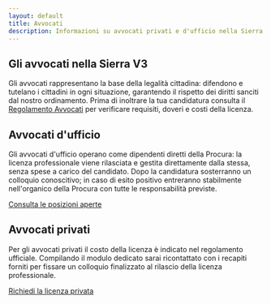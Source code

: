 ```yaml
---
layout: default
title: Avvocati
description: Informazioni su avvocati privati e d'ufficio nella Sierra V3
---
```


<section class="content-section">
  <h2>Gli avvocati nella Sierra V3</h2>
  <p>
    Gli avvocati rappresentano la base della legalità cittadina: difendono e tutelano i cittadini in ogni situazione,
    garantendo il rispetto dei diritti sanciti dal nostro ordinamento. Prima di inoltrare la tua candidatura consulta il
    <a href="{{ '/regolamento-avvocati/' | relative_url }}">Regolamento Avvocati</a> per verificare requisiti, doveri e costi
    della licenza.
  </p>
</section>

<section class="content-section">
  <h2>Avvocati d'ufficio</h2>
  <p>
    Gli avvocati d'ufficio operano come dipendenti diretti della Procura: la licenza professionale viene rilasciata e gestita
    direttamente dalla stessa, senza spese a carico del candidato. Dopo la candidatura sosterranno un colloquio conoscitivo;
    in caso di esito positivo entreranno stabilmente nell'organico della Procura con tutte le responsabilità previste.
  </p>
  <div class="button-group">
    <a class="button primary" href="{{ '/posizioni-aperte/' | relative_url }}">Consulta le posizioni aperte</a>
  </div>
</section>

<section class="content-section accent">
  <h2>Avvocati privati</h2>
  <p>
    Per gli avvocati privati il costo della licenza è indicato nel regolamento ufficiale. Compilando il modulo dedicato sarai
    ricontattato con i recapiti forniti per fissare un colloquio finalizzato al rilascio della licenza professionale.
  </p>
  <div class="button-group">
    <a class="button primary" href="https://forms.gle/LICENZA-AVVOCATI" target="_blank" rel="noopener">Richiedi la licenza privata</a>
  </div>
</section>
